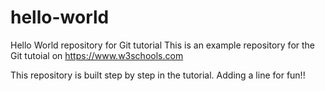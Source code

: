 # hello-world
Hello World repository for Git tutorial
This is an example repository for the Git tutoial on https://www.w3schools.com

This repository is built step by step in the tutorial.
Adding a line for fun!!

